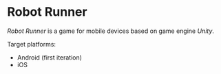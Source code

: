 Robot Runner
============

_Robot Runner_ is a game for mobile devices based on game engine _Unity_.

Target platforms:
 * Android (first iteration)
 * iOS 
